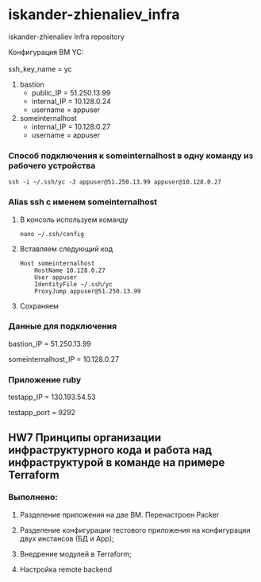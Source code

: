# iskander-zhienaliev_infra
iskander-zhienaliev Infra repository

Конфигурация ВМ YC:
<br/><br/>
ssh_key_name = yc
1. bastion
   * public_IP = 51.250.13.99
   * internal_IP = 10.128.0.24
   * username = appuser
2. someinternalhost
   * internal_IP = 10.128.0.27
   * username = appuser

### Cпособ подключения к someinternalhost в одну команду из рабочего устройства

```console
ssh -i ~/.ssh/yc -J appuser@51.250.13.99 appuser@10.128.0.27
```
### Alias ssh с именем someinternalhost
1. В консоль используем команду
    ```console
    nano ~/.ssh/config
    ```
2. Вставляем следующий код
    ```
    Host someinternalhost
        HostName 10.128.0.27
        User appuser
        IdentityFile ~/.ssh/yc
        ProxyJump appuser@51.250.13.99
    ```
3. Сохраняем

### Данные для подключения
bastion_IP = 51.250.13.99

someinternalhost_IP = 10.128.0.27

### Приложение ruby
testapp_IP = 130.193.54.53

testapp_port = 9292

## HW7 Принципы организации инфраструктурного кода и работа над инфраструктурой в команде на примере Terraform

### Выполнено:

1. Разделение приложения на две ВМ. Перенастроен Packer

2. Разделение конфигурации тестового приложения на конфигурации двух инстансов (БД и App);

3. Внедрение модулей в Terraform;

4. Настройка remote backend
